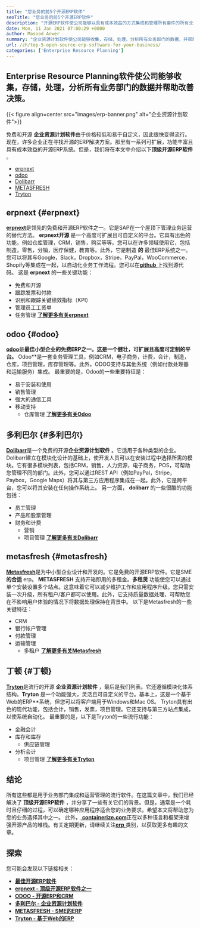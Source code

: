 ```yaml
---
title: "您业务的前5个开源ERP软件" 
seoTitle: "您业务的前5个开源ERP软件" 
description: "开源ERP软件使公司能够以具有成本效益的方式集成和管理所有套件的所有业务部门。" 
date: Mon, 11 Jan 2021 07:00:29 +0000
author: Masood Anwer
summary: "企业资源计划软件使公司能够收集，存储，处理，分析所有业务部门的数据，并帮助改善决策。" 
url: /zh/top-5-open-source-erp-software-for-your-business/
categories: ['Enterprise Resource Planning']
---
```


## Enterprise Resource Planning软件使公司能够收集，存储，处理，分析所有业务部门的数据并帮助改善决策。

{{< figure align=center src="images/erp-banner.png" alt="企业资源计划软件">}}

免费和开源 **企业资源计划软件**由于价格较低和易于自定义，因此很快变得流行。现在，许多企业正在寻找开源的ERP解决方案。那里有一系列可扩展，功能丰富且具有成本效益的开源ERP系统。但是，我们将在本文中介绍以下**顶级开源ERP软件** 。
  * [erpnext][1]
  * [odoo][2]
  * [Dolibarr][3]
  * [METASFRESH][4]
  * [Tryton][5]

## erpnext {#erpnext}

[ **erpnext**][6]是领先的免费和开源ERP软件之一。它是SAP在一个屋顶下管理业务运营的替代方法。 **erpnext开源** 是一个高度可扩展且可自定义的平台。它具有出色的功能，例如仓库管理，CRM，销售，购买等等。您可以在许多领域使用它，包括制造，零售，分销，医疗保健，教育等。此外，它是制造 **的** 最佳ERP系统之一。您可以将其与Google，Slack，Dropbox，Stripe，PayPal，WooCommerce，Shopify等集成在一起，以自动化业务工作流程。您可以在[**github** ][7]上找到源代码。
这是 **erpnext** 的一些关键功能：
* 免费和开源
* 跟踪发票和付款
* 识别和跟踪关键绩效指标（KPI）
* 管理员工工资单
* 任务管理
[ **了解更多有关erpnext** ][8]

## odoo {#odoo}

[ **odoo**][9]是**最佳小型企业的免费ERP之一。这是一个健壮，可扩展且高度可定制的平台。** Odoo**是一套业务管理工具，例如CRM，电子商务，计费，会计，制造，仓库，项目管理，库存管理等。此外，ODOO支持与其他系统（例如付款处理器和运输服务）集成。
最重要的是，Odoo的一些重要特征是：
  * 易于安装和使用
  * 销售管理
* 强大的通信工具
* 移动支持
  * 仓库管理
[ **了解更多有关Odoo** ][10]

## 多利巴尔 {#多利巴尔}

[ **Dolibarr**][11]是一个免费的开源**企业资源计划软件** 。它适用于各种类型的企业。 Dolibarr建立在模块化设计的基础上，使开发人员可以在安装过程中选择所需的模块。它有很多模块列表，包括CRM，销售，人力资源，电子商务，POS，可帮助您管理不同的部门。此外，您可以通过REST API（例如PayPal，Stripe，Paybox，Google Maps）将其与第三方应用程序集成在一起。此外，它是跨平台，您可以将其安装在任何操作系统上。
另一方面， **dolibarr** 的一些很酷的功能包括：
* 员工管理
* 产品和股票管理
* 财务和计费
  * 营销
  * 项目管理
[ **了解更多有关Dolibarr** ][12]

## metasfresh {#metasfresh}

[ **Metasfresh**][13]是为中小型企业设计和开发的。它是免费的开源ERP软件。它是SME **的合适** erp。 **METASFRESH** 支持开箱即用的多租金。**多租赁** 功能使您可以通过单个安装设置多个站点。这意味着它可以减少维护工作和应用程序升级。您只需安装一次升级，所有租户/客户都可以使用。此外，它支持质量数据处理，可帮助您在不影响用户体验的情况下将数据处理保持在背景中。
以下是Metasfresh的一些关键特征：
  * CRM
* 银行帐户管理
* 付款管理
* 运输管理
  * 多租户
[ **了解更多有关Metasfresh** ][14]

## 丁顿 {#丁顿}

[ **Tryton**][15]是流行的开源 **企业资源计划软件** ，最后是我们列表。它还遵循模块化体系结构。**Tryton** 是一个功能强大，灵活且可自定义的平台。基本上，这是一个基于Web的ERP**系统，但您可以将客户端用于Windows和Mac OS。 Tryton具有出色的现代功能，包括会计，销售，发票，项目管理。它还支持与第三方站点集成，以使系统自动化。
最重要的是，以下是Tryton的一些流行功能：
  * 金融会计
* 库存和库存
  * 供应链管理
* 分析会计
  * 项目管理
[ **了解更多有关Tryton** ][16]

## 结论
所有这些都是用于业务部门集成和运营管理的流行软件。在这篇文章中，我们已经解决了 **顶级开源ERP软件** ，并分享了一些有关它们的背景。但是，通常是一个耗时且仔细的过程，可以确定哪种应用程序适合您的业务要求。希望本文将帮助您为您的业务选择其中之一。
此外，[ **containerize.com**][17]正在以多种语言和框架来增强开源产品的堆栈。有关定期更新，请继续关注[**erp** ][18]类别，以获取更多有趣的文章。

## 探索
您可能会发现以下链接相关：
* [ **最佳开源ERP软件** ][19]
* [ **erpnext  - 顶级开源ERP软件之一** ][20]
* [ **ODOO  - 开源ERP和CRM** ][21]
* [ **多利巴尔 - 企业资源计划软件** ][12]
* [ **METASFRESH  -  SME的ERP** ][14]
* [ **Tryton  - 基于Web的ERP** ][16]



[1]: #ERPNext
[2]: #Odoo
[3]: #Dolibarr
[4]: #metasfresh
[5]: #Tryton
[6]: https://products.containerize.com/erp/erpnext/
[7]: https://github.com/frappe/erpnext
[8]: https://erpnext.com/
[9]: https://products.containerize.com/erp/odoo/
[10]: https://www.odoo.com
[11]: https://products.containerize.com/erp/dolibarr/
[12]: https://products.containerize.com/erp/dolibarr
[13]: https://products.containerize.com/erp/metasfresh/
[14]: https://products.containerize.com/erp/metasfresh
[15]: https://products.containerize.com/erp/tryton/
[16]: https://products.containerize.com/erp/tryton
[17]: https://containerize.com
[18]: https://blog.containerize.com/category/enterprise-resource-planning/
[19]: https://products.containerize.com/erp
[20]: https://products.containerize.com/erp/erpnext
[21]: https://products.containerize.com/erp/odoo
